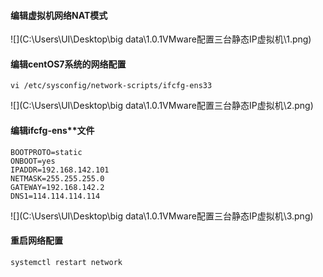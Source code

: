 #### 编辑虚拟机网络NAT模式

![](C:\Users\UI\Desktop\big data\1.0.1VMware配置三台静态IP虚拟机\1.png)

#### 编辑centOS7系统的网络配置

```
vi /etc/sysconfig/network-scripts/ifcfg-ens33
```

![](C:\Users\UI\Desktop\big data\1.0.1VMware配置三台静态IP虚拟机\2.png)

#### 编辑ifcfg-ens**文件

```
BOOTPROTO=static
ONBOOT=yes
IPADDR=192.168.142.101
NETMASK=255.255.255.0
GATEWAY=192.168.142.2
DNS1=114.114.114.114
```

![](C:\Users\UI\Desktop\big data\1.0.1VMware配置三台静态IP虚拟机\3.png)

#### 重启网络配置

```
systemctl restart network
```


